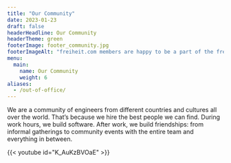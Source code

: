 ```yaml
---
title: "Our Community"
date: 2023-01-23
draft: false
headerHeadline: Our Community
headerTheme: green
footerImage: footer_community.jpg
footerImageAlt: "freiheit.com members are happy to be a part of the freiheit.com community"
menu:
  main:
    name: Our Community
    weight: 6
aliases:
  - /out-of-office/
---
```

<p class=" md:pr-48 lg:pr-72 xl:pr-80 xxl:pr-96">
We are a community of engineers from different countries and cultures all over the world. That’s because we hire the best people we can find. During work hours, we build software. After work, we build friendships: from informal gatherings to community events with the entire team and everything in between.
</p>

{{< youtube id="K_AuKzBVOaE" >}}
